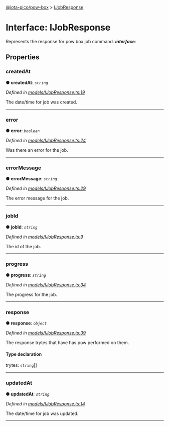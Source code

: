 [@iota-pico/pow-box](../README.md) > [IJobResponse](../interfaces/ijobresponse.md)



# Interface: IJobResponse


Represents the response for pow box job command.
*__interface__*: 



## Properties
<a id="createdat"></a>

###  createdAt

**●  createdAt**:  *`string`* 

*Defined in [models/IJobResponse.ts:19](https://github.com/iotaeco/iota-pico-pow-box/blob/b2cf5d7/src/models/IJobResponse.ts#L19)*



The date/time for job was created.




___

<a id="error"></a>

###  error

**●  error**:  *`boolean`* 

*Defined in [models/IJobResponse.ts:24](https://github.com/iotaeco/iota-pico-pow-box/blob/b2cf5d7/src/models/IJobResponse.ts#L24)*



Was there an error for the job.




___

<a id="errormessage"></a>

###  errorMessage

**●  errorMessage**:  *`string`* 

*Defined in [models/IJobResponse.ts:29](https://github.com/iotaeco/iota-pico-pow-box/blob/b2cf5d7/src/models/IJobResponse.ts#L29)*



The error message for the job.




___

<a id="jobid"></a>

###  jobId

**●  jobId**:  *`string`* 

*Defined in [models/IJobResponse.ts:9](https://github.com/iotaeco/iota-pico-pow-box/blob/b2cf5d7/src/models/IJobResponse.ts#L9)*



The id of the job.




___

<a id="progress"></a>

###  progress

**●  progress**:  *`string`* 

*Defined in [models/IJobResponse.ts:34](https://github.com/iotaeco/iota-pico-pow-box/blob/b2cf5d7/src/models/IJobResponse.ts#L34)*



The progress for the job.




___

<a id="response"></a>

###  response

**●  response**:  *`object`* 

*Defined in [models/IJobResponse.ts:39](https://github.com/iotaeco/iota-pico-pow-box/blob/b2cf5d7/src/models/IJobResponse.ts#L39)*



The response trytes that have has pow performed on them.

#### Type declaration




 trytes: `string`[]







___

<a id="updatedat"></a>

###  updatedAt

**●  updatedAt**:  *`string`* 

*Defined in [models/IJobResponse.ts:14](https://github.com/iotaeco/iota-pico-pow-box/blob/b2cf5d7/src/models/IJobResponse.ts#L14)*



The date/time for job was updated.




___


